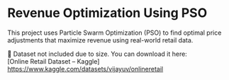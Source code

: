 # Revenue Optimization Using PSO

This project uses Particle Swarm Optimization (PSO) to find optimal price adjustments that maximize revenue using real-world retail data.

📌 Dataset not included due to size. You can download it here:  
[Online Retail Dataset – Kaggle] https://www.kaggle.com/datasets/vijayuv/onlineretail
